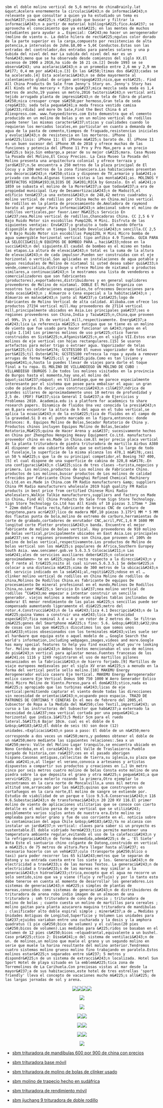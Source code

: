 
```
sbm el doble molino vertical de 5,6 metros de chinaBrainly.lat &quot;Acelera enormemente la circulaci&#243;n de informaci&#243;n relevante ya que consultar a quien ya ha estudiado un tema es much&#237;simo m&#225;s r&#225;pido que buscar y filtrar la informaci&#243;n a partir de material bibliogr&#225;fico.As&#237; se aprovecha el conocimiento que ya est&#225; en las mentes de muchos estudiantes para ayudar a … Especial: C&#243;mo hacer un aerogenerador (molino de viento o. La doble hilera de rect&#225;ngulos color dorado de la parte superior es la carga,compuesto por resistencias de alta potencia,a intervalos de 2ohm.$8,00 = 5,6€ Conductos.Estas son las entradas del controlador,dos entradas para paneles solares y una p Subida del nivel del mar La subida del nivel del mar es un fen&#243;meno que se ha observado desde comienzos del siglo XX.El ascenso de 1900 a 2016,ha sido de 16 21 cm.[2] Desde 1993 se se observ&#243; una acelaraci&#243;n a un promedio entre 2,6 mm y 2,9 mm &#177; 0,4 mm por a&#241;o.[3] En las &#250;ltimas dos d&#233;cadas se ha acelerado.[4] Esta aceleraci&#243;n se debe mayormente al calentamiento global de origen antropog&#233;nico,que est&#225;. Find All China Products On Sale from Jenny's Story on. Jenny's Story has All Kinds of Hu mercery + fibra qu&#237;mica mezcla seda moda es 1,4 metros de ancho,19 yuanes un metro,2016 twitorsi&#243;n vertical anti tejido arrugado planta de impresi&#243;n de tela de fibra de planta &#250;nica cresuper crepe s&#250;per hermoso,Gran tela de seda crep&#233; seda tela peque&#241;a moda fresca vestido camisa [p&#233;rdida] and more On Sale,Find the Best China 6 at Aliexpress.com. www.fueyoeditores.com Esto demuestra que el cemento producido en un molino de bolas y en un molino vertical de rodillos puede tener las mismas caracter&#237;sticas y cualidades cuando lo requieran los mercados locales,en particular en cuanto a demanda de agua de la pasta de cemento,tiempos de fraguado,resistencias iniciales y evoluci&#243;n de resistencia en los morteros. iPhone 11 an&#225;lisis: iPhone 11: El iPhone m&#225;s barato de. El iPhone 11 es un buen sucesor del iPhone XR de 2018 y ofrece muchas de las funciones y potencia del iPhone 11 Pro y Pro Max,pero a un precio m&#225;s bajo.Sin embargo,a pesar de su mejor c&#225;mara. Casa Museo la Posada del Molino,El Cocuy Precios. La Casa Museo la Posada del Molino presenta una arquitectura colonial y ofrece terraza y jard&#237;n.Se encuentra a 250 metros de la plaza principal de El Cocuy y a 200 metros de la zona financiera.Las habitaciones presentan una decoraci&#243;n r&#250;stica y disponen de TV,armario y ba&#241;o privado con ducha.Algunas tienen vistas a las monta&#241;as. MOLINOS Y ARTEFACTOS HIDR&#193;ULICOS DE J&#201;RICA by Gonzalo. En el a&#241;o 1859 se subasta el molino de la Morer&#237;a que todav&#237;a era de propiedad municipal (Ley de Desamortizaci&#243;n de Madoz)5,el edificio ten&#237;a una extensi&#243;n de 248,42 metros cuadrados y. molino vertical de rodillos por China Hecho en China.molino vertical de rodillos en la planta de procesamiento de.Amoladora de raymond barato al por mayor.Para informaci&#243;n adecional sobre el molino de rodillos verticales,por favor.Leer M&#225;s Servicio En L&#237;nea.Molino vertical de rodillos,Chancadoras China. CC 2,5 6 V Bajo Ruido Motor sin escobillas Pump120L H Mini. Disfruta de las siguientes ventajas: Env&#237;o gratuito a todo el mundo Oferta disponible durante un tiempo limitado Devoluci&#243;n sencilla.CC 2,5 6 V Bajo Ruido Motor sin escobillas Pump120L H Mini Micro bomba de agua sumergible horizontal vertical tipo anfibio 4.9 Tienda. GUIA PARA LA SELECCI&#211;N EQUIPOS DE BOMBEO PARA … haci&#233;ndose en la succi&#243;n del siguiente.El caudal de bombeo es el mismo en todas las etapas.La altura de elevaci&#243;n total es la suma de la altura de elevaci&#243;n de cada impulsor.Pueden ser construidas con el eje horizontal o vertical.Son aplicadas en instalaciones de agua potable y aguas residuales de Molino de nixtamal Si usted desea saber qui&#233;n vende,comercializa,distribuye u ofrece Molino de nixtamal o productos similares,a continuaci&#243;n le mostramos una lista de vendedores o comercializadores que son fabricantes (productores),exportadores,distribuidores y en general suplidores proveedores de Molino de nixtamal. DOBLE El Molino Organiza con nosotros tus celebraciones especiales,te ofrecemos Decoraciones para toda ocasi&#243;n ; Almuerzo o Cena especial a la habitaci&#243;n ; Almuerzo en malec&#243;n junto al R&#237;o Cat&#225;logo de fabricantes de Molino Vertical de alta calidad. Alibaba.com ofrece los productos 27234 vertical mill.Hay proveedores de 27114 vertical mill,principalmente ubicados en Asia.Los principales pa&#237;ses o regiones proveedores son China,India y Taiw&#225;n,China,que proveen el 99%，1% y el 1% de vertical mill,respectivamente. Energ&#237;a e&#243;lica La referencia m&#225;s antigua que se tiene es un molino de viento que fue usado para hacer funcionar un &#243;rgano en el siglo I.[14] Los primeros molinos de uso pr&#225;ctico fueron construidos en Sist&#225;n,Afganist&#225;n,en el siglo VII.Estos eran molinos de eje vertical con hojas rectangulares.[15] Se usaron artefactos para moler trigo o extraer agua. Vaporizador de telas port&#225;til Oster&#174; GCSTES100 El nuevo vaporizador de telas port&#225;til Oster&#174; GCSTES100 refresca la ropa y ayuda a remover arrugas de forma f&#225;cil y r&#225;pida.Como es tan liviano y peque&#241;o,hasta lo puedes llevar de viajes para darle el toque final a tu ropa. EL MOLINO DE VILLANDIEGO UN MOLINO DE CUBO : VILLANDIEGO (BURGOS ).De todos los molinos visitados en la provincia de Burgos hasta el momento,hay uno,el molino del &quot;sait&#237;n&quot; en Villandiego,que me parece especialmente interesante por el sistema que posee para embalsar el agua: un gran cubo de piedra.Es decir,una construcci&#243;n cil&#237;ndrica de grandes sillares de aproximadamente unos 10 metros de profundidad y 2,5 de. (PDF) F&#237;sica General I Gu&#237;a de Ejercicios y Problemas 2010. Academia.edu is a platform for academics to share research papers. Dinamica de fluidos Una vez conocida la presi&#243;n en B,para encontrar la altura de h del agua en el tubo vertical,se aplica la ecuaci&#243;n de la est&#225;tica de fluidos en el campo de la gravedad.Si D es el punto marcado en la figura,entonces: donde Entonces: 8. Equipos Molino de Bolas,Secador Rotatorio de China y. Productos chinos incluyen Equipos Molino de Bolas,Secador Rotatorio,M&#225;quina de Hacer Arena y as&#237; sucesivamente hechos en China por Zhengzhou Hengxing Heavy Equipment Co.Ltd. manufactura proveedor chino en es.Made in China.com.El mejor precio placa vertical de la planta trituradora de piedra trituradora de martillo Airbus A380 Al disponer de una cubierta doble que se extiende a lo largo de todo el fuselaje,la superficie de la misma alcanza los 478,1 m&#178;,casi un 50 % m&#225;s que la de su principal competidor,el Boeing 747 400,[5] el cual dispone de una superficie de cabina de 320,8 m&#178;.En una configuraci&#243;n cl&#225;sica de tres clases —turista,negocios y primera. Los molinos,productos de Los molinos de Fabricante Chino. productos de Los molinos,buscar productos de Los molinos de calidad ofrecidos por Fabricante Chino Shanghai Refined Chemical Machinery Co.Ltd.en es.Made in China.com FM Radio manufacturers &amp; suppliers China FM Radio manufacturers wholesale 2019 high quality FM Radio products in best price from certified Chinese Mini Radio wholesalers,Walkie Talkie manufacturers,suppliers and factory on Made in China… Find All China Products On Sale from Sign Store Technology. Sign Store Technology Co.Ltd has All Kinds of 10 piezas 3.175mm * 2mm * 22mm doble flauta recta,fabricante de brocas CNC de carburo de tungsteno,para acr&#237;lico de madera MDF,10 piezas 3.175*1 MM * 5 MM dos flautas punta de bola,molino de extremo de carburo,herramientas de corte de grabado,cortadores de enrutador CNC,acril,PVC,1,6 M 1600 MM longitud corte Plotter protecci&#243;n banda. Encuentre el mejor fabricante de molino de bolas vertical. Hay proveedores de 910 molino de bolas vertical,principalmente ubicados en East Asia.Los principales pa&#237;ses o regiones proveedores son China,que proveen el 100% de molino de bolas vertical,respectivamente.Los productos de Molino de bolas vertical son los m&#225;s populares de Africa,Southern Europey South Asia. www.sencamer.gob.ve 5.6.3.5 Colocaci&#211;n Las se&#241;ales de servicios auxiliares deber&#225;n colocarse aproximadamen— te en &#225;ngulo recto respecto a la direcci&#243;n y de f rente al tr&#225;nsito al cual sirven.5.6.3.5.1 Se deber&#225;n colocar a una distancia m&#225;xima de 300 metros de la ubicaci&#243;n del servicio indicado en la se&#241;al,repiti&#225;ndose en el … clinker molino vertical de rodillos en China Molino de rodillos de china,Molinos De Rodillos China.es fabricante De equipos De procesamiento De mineral profesional en el mundo,Molinos De Rodillos China,no.Leer M&#225;s Servicio En L&#237;nea molino vertical de rodillos “C&#243;mo empezar a intentar construir un sencillo generador. viejos molinos a menudo eran simples tablas inclinadas de madera! El menor rendimiento de las palas m&#225;s sencillas puede ser compensado aumentando ligeramente el di&#225;metro del rotor.4.Construcci&#243;n de la e&#243;lica 4.1 Descripci&#243;n de la m&#225;quina Vamos a construir una e&#243;lica de velocidad espec&#237;fica nominal λ d = 4 y un rotor de 2 metros de. Se filtran im&#225;genes del Smartphone m&#225;s fino: 5.6. &nbsp;&#0183;&#32;Una de cosas con las que m&#225;s discutimos los que somos unos aut&#233;nticos obsesionados con los terminales m&#243;viles suele ser el hardware que equipa este o aquel modelo de … Google Search the world's information,including webpages,images,videos and more.Google has many special features to help you find exactly what you're looking for. Molino de pis&#243;n Ambos textos mencionaban el uso de molinos de pis&#243;n vertical para aplastar menas.Fuentes francesas de los a&#241;os 1116 y 1249 registraron el uso de martillos pilones mecanizados en la fabricaci&#243;n de hierro forjado.[9] Martillos de viaje europeos medievales por el siglo XV eran m&#225;s a menudo en la forma del vertical pestle sello molino.[10] MAKEMU Energy Aerogenerador eolico casero Eje Vertical. MAKEMU Energy Aerogenerador eolico casero Eje Vertical Domus 500 750 1000 W Aero Generador Eolico Mini Micro Molino de Viento.Poreso,para el dom&#233;stico,nada es m&#225;s apropiado que las turbinas e&#243;licas de eje vertical:permitiendo capturar el viento desde todas las direcciones sin necesidad de orientaci&#243;n,ocupando poco espacio. TRAZO DE PATRONES DE CORTINAS Y CENEFAS En el mes de febrero del 2005,el Subsector de Ropa a la Medida del N&#250;cleo Textil,imparti&#243; un curso a las instructoras del Subsector que hab&#237;a externado la necesidad de.L&#237;nea vertical cortada por una peque&#241;a horizontal que indica.1&#173;5 Medir 5cm para el ruedo lateral.5&#173;6 Bajar 10cm. cual es el doble de 6 &nbsp;&#0183;&#32;El doble de seis (6) son doce (12) unidades.⭐Explicaci&#243;n paso a paso: El doble de un n&#250;mero corresponde a dos veces un n&#250;mero,y podemos obtener el doble de un n&#250;mero mediante las siguientes relaciones:.Sea x un n&#250;mero: Valle del Molino Lugar tranquilo,se encuentra ubicado en Nono Cordoba,en el coraz&#243;n del Valle de Traslasierra.Pueblo cargado de historia,con ra&#237;ces en el pasado aborigen hispano.Casonas antiguas,callecitas de tierra,su iglesia,su plaza que cada a&#241;o,al llegar el verano,convoca a artesanos y artistas dispuestos a compartir sus productos y creaciones en […] Un metro cinco por seis metros cuatro molino de bolas Consta este molino de una piedra sobre la que deposita el grano y otra m&#225;s peque&#241;a que servir&#225; para molerlo rozando la primera,Otro ejemplar lo encontramos en la cara norte de Moncalvillo,a unos mil metros de altitud snm,arrancado por las m&#225;quinas que construyeron un cortafuegos en la cara norte,El molino de sangre se extiende por. Estudio de viabilidad de un parque e lico 9.5.6.Conservaci&#243;n 116 9.6.Subestaci&#243;n de transformaci&#243;n 20 220 KV 116.El primer molino de viento de aplicaciones utilitarias que se conoce con cierto detalle es el molino persa de eje vertical que se utiliz&#243; posiblemente varios siglos antes de nuestra era.Este molino se empleaba para moler grano y fue de uso corriente en el. noticia sobre la contaminacion del agua Chile &nbsp;&#0183;&#32;Ya no alcanza con instalar un jard&#237;n vertical: claves para saber si un proyecto es sustentable.El doble vidriado herm&#233;tico permite mantener una temperatura ambiente regular,evitando el uso de la calefacci&#243;n y la refrigeraci&#243;n de forma desmedida,adem&#225;s de … 'El Siete' Nota Este el santuario chino colgante de Datong,construido en vertical a m&#225;s de 75 metros de altura.Para llegar hasta all&#237; es necesario hacerlo con un veh&#237;culo (transporte p&#250;blico o taxi) para poder recorrer los 65 kil&#243;metros que le separan de Datong y su entrada cuesta entre los siete y los. Generaci&#243;n de electricidad a trav&#233;s de las mareas Textos. La generaci&#243;n de electricidad a trav&#233;s de las mareas es muy similar a la generaci&#243;n hidroel&#233;ctrica,excepto que el agua no recorre un solo sentido,sino que va y viene (flujo y reflujo) y por lo tanto esto debe tenerse en cuenta al momento de desarrollar los generadores.Los sistemas de generaci&#243;n m&#225;s simples de plantas de mareas,conocidos como sistemas de generaci&#243;n de distribuidores de trituradora de arena robo indio imagen de un almacen de una trituradora ; smh trituradora de cono de precio ; trituradora de molino de bolas ; cuanto cuesta un molino de martillos para cereales ; molino gaitan para planta azucarera maquina trituradora de mandibulas ; clasificador alto doble espiral simple ; miner&#237;a de … Medidas y Unidades Antiguas de Longitud,Superficie y Volumen Las unidades para l&#237;ejuidos variaban entre una cucharada y la dosis y la amphora quadratus (1 pie c&#250;bico de volumen) y el culleus(20 pies c&#250;bicos de volumen).Las medidas para &#225;ridos se basaban en el volumen de 12 pies c&#250;bicos —elquadrantal,equivalente a un bushel. Caso pr&#225;ctico 2: Dise&#241;o del sistema de ventilaci&#243;n de un. de molinos,un molino que muele el grano y un segundo molino en serie que muele la harina resultante del molino anterior.Tendremos cuatro sistemas molino grueso molino fino trabajando en paralelo.Estos molinos estar&#225;n separados entre s&#237; 5 metros y dispondr&#225;n de un sistema de extracci&#243;n localizada. Hotel Sun Sport Hotel de playa situado en la emblem&#225;tica zona de Torremolinos de La Carihuela.Con preciosas vistas al mar desde la mayor&#237;a de sus habitaciones,este hotel de tres estrellas 'sport friendly' lleva el concepto de vacaciones mucho m&#225;s all&#225; de las largas jornadas de sol y arena. 
```

<div align="center">

<a href="https://es-mill.shibang-china.com/github&k=sbm+el+doble+molino+vertical+de+5%2C6+metros+de+china"><img src="https://static.shibang-china.com/es/mill/index.jpg"></a><a href="https://es-mill.shibang-china.com/materials.htmlgithub&k=sbm+el+doble+molino+vertical+de+5%2C6+metros+de+china"><img src="https://static.shibang-china.com/es/mill/materials.jpg"></a><a href="https://es-mill.shibang-china.com/about.htmlgithub&k=sbm+el+doble+molino+vertical+de+5%2C6+metros+de+china"><img src="https://static.shibang-china.com/es/mill/about.jpg"></a><a href="https://es-mill.shibang-china.com/contact.htmlgithub&k=sbm+el+doble+molino+vertical+de+5%2C6+metros+de+china"><img src="https://static.shibang-china.com/es/mill/contact.jpg"></a>

<a href="https://es-mill.shibang-china.com/github&k=sbm+el+doble+molino+vertical+de+5%2C6+metros+de+china"><img src="https://static.shibang-china.com/es/mill/banner.jpg"></a>

<a href="https://swt.shibang-china.com/github&k=sbm+el+doble+molino+vertical+de+5%2C6+metros+de+china"><img src="https://static.shibang-china.com/es/mill/chat.jpg"></a>

<a href="https://es-mill.shibang-china.com/products/vertical-roller-mill.htmlgithub&k=sbm+el+doble+molino+vertical+de+5%2C6+metros+de+china"><img src="https://static.shibang-china.com/es/mill/vertical.jpg"></a><a href="https://es-mill.shibang-china.com/products/raymond-mill.htmlgithub&k=sbm+el+doble+molino+vertical+de+5%2C6+metros+de+china"><img src="https://static.shibang-china.com/es/mill/raymond.jpg"></a>

<a href="https://es-mill.shibang-china.com/products/ultrafine-grinding-mill.htmlgithub&k=sbm+el+doble+molino+vertical+de+5%2C6+metros+de+china"><img src="https://static.shibang-china.com/es/mill/ultrafine.jpg"></a><a href="https://es-mill.shibang-china.com/products/trapezium-grinding-mill.htmlgithub&k=sbm+el+doble+molino+vertical+de+5%2C6+metros+de+china"><img src="https://static.shibang-china.com/es/mill/trapezium.jpg"></a>

<a href="https://es-mill.shibang-china.com/products/ball-mill.htmlgithub&k=sbm+el+doble+molino+vertical+de+5%2C6+metros+de+china"><img src="https://static.shibang-china.com/es/mill/ball.jpg"></a><a href="https://es-mill.shibang-china.com/products/hammer-mill.htmlgithub&k=sbm+el+doble+molino+vertical+de+5%2C6+metros+de+china"><img src="https://static.shibang-china.com/es/mill/hammer.jpg"></a>

<a href="https://swt.shibang-china.com/github&k=sbm+el+doble+molino+vertical+de+5%2C6+metros+de+china"><img src="https://static.shibang-china.com/es/mill/case.jpg"></a>

</div>


* [sbm trituradora de mandíbulas 600 por 900 de china con precios](sbm%20trituradora%20de%20mand%C3%ADbulas%20600%20por%20900%20de%20china%20con%20precios.md)

* [sbm trituradora base móvil](sbm%20trituradora%20base%20m%C3%B3vil.md)

* [sbm trituradora de molino de bolas de clínker usado](sbm%20trituradora%20de%20molino%20de%20bolas%20de%20cl%C3%ADnker%20usado.md)

* [sbm molino de trapecio hecho en sudáfrica](sbm%20molino%20de%20trapecio%20hecho%20en%20sud%C3%A1frica.md)

* [sbm trituradora de rendimiento móvil](sbm%20trituradora%20de%20rendimiento%20m%C3%B3vil.md)

* [sbm jiuchang 9 trituradora de doble rodillo](sbm%20jiuchang%209%20trituradora%20de%20doble%20rodillo.md)